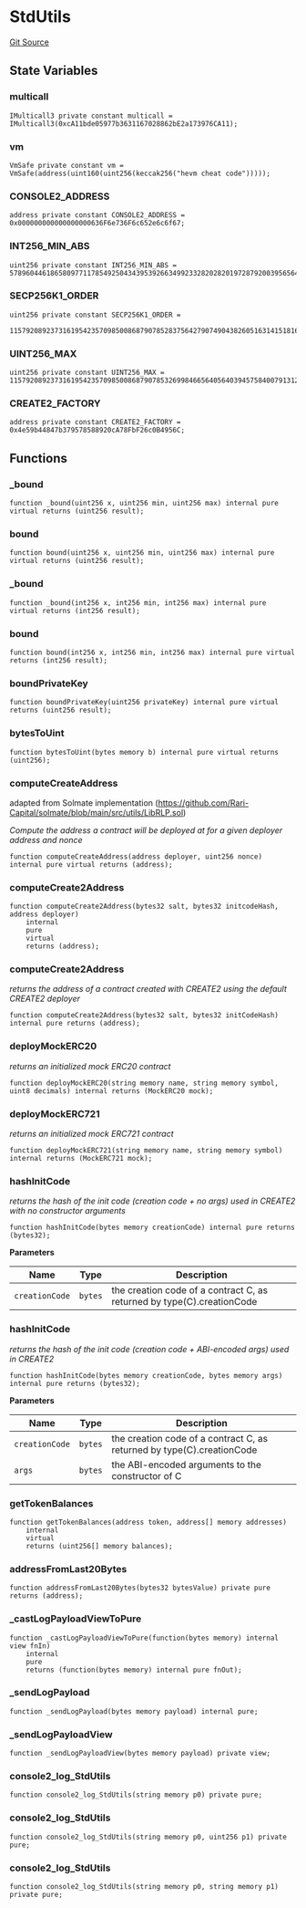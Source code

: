 # StdUtils
[Git Source](https://github.com/metacontract/mc/blob/20954f1387efa0bc72b42d3e78a22f9f845eebbd/src/devkit/Flattened.sol)


## State Variables
### multicall

```solidity
IMulticall3 private constant multicall = IMulticall3(0xcA11bde05977b3631167028862bE2a173976CA11);
```


### vm

```solidity
VmSafe private constant vm = VmSafe(address(uint160(uint256(keccak256("hevm cheat code")))));
```


### CONSOLE2_ADDRESS

```solidity
address private constant CONSOLE2_ADDRESS = 0x000000000000000000636F6e736F6c652e6c6f67;
```


### INT256_MIN_ABS

```solidity
uint256 private constant INT256_MIN_ABS = 57896044618658097711785492504343953926634992332820282019728792003956564819968;
```


### SECP256K1_ORDER

```solidity
uint256 private constant SECP256K1_ORDER =
    115792089237316195423570985008687907852837564279074904382605163141518161494337;
```


### UINT256_MAX

```solidity
uint256 private constant UINT256_MAX = 115792089237316195423570985008687907853269984665640564039457584007913129639935;
```


### CREATE2_FACTORY

```solidity
address private constant CREATE2_FACTORY = 0x4e59b44847b379578588920cA78FbF26c0B4956C;
```


## Functions
### _bound


```solidity
function _bound(uint256 x, uint256 min, uint256 max) internal pure virtual returns (uint256 result);
```

### bound


```solidity
function bound(uint256 x, uint256 min, uint256 max) internal pure virtual returns (uint256 result);
```

### _bound


```solidity
function _bound(int256 x, int256 min, int256 max) internal pure virtual returns (int256 result);
```

### bound


```solidity
function bound(int256 x, int256 min, int256 max) internal pure virtual returns (int256 result);
```

### boundPrivateKey


```solidity
function boundPrivateKey(uint256 privateKey) internal pure virtual returns (uint256 result);
```

### bytesToUint


```solidity
function bytesToUint(bytes memory b) internal pure virtual returns (uint256);
```

### computeCreateAddress

adapted from Solmate implementation (https://github.com/Rari-Capital/solmate/blob/main/src/utils/LibRLP.sol)

*Compute the address a contract will be deployed at for a given deployer address and nonce*


```solidity
function computeCreateAddress(address deployer, uint256 nonce) internal pure virtual returns (address);
```

### computeCreate2Address


```solidity
function computeCreate2Address(bytes32 salt, bytes32 initcodeHash, address deployer)
    internal
    pure
    virtual
    returns (address);
```

### computeCreate2Address

*returns the address of a contract created with CREATE2 using the default CREATE2 deployer*


```solidity
function computeCreate2Address(bytes32 salt, bytes32 initCodeHash) internal pure returns (address);
```

### deployMockERC20

*returns an initialized mock ERC20 contract*


```solidity
function deployMockERC20(string memory name, string memory symbol, uint8 decimals) internal returns (MockERC20 mock);
```

### deployMockERC721

*returns an initialized mock ERC721 contract*


```solidity
function deployMockERC721(string memory name, string memory symbol) internal returns (MockERC721 mock);
```

### hashInitCode

*returns the hash of the init code (creation code + no args) used in CREATE2 with no constructor arguments*


```solidity
function hashInitCode(bytes memory creationCode) internal pure returns (bytes32);
```
**Parameters**

|Name|Type|Description|
|----|----|-----------|
|`creationCode`|`bytes`|the creation code of a contract C, as returned by type(C).creationCode|


### hashInitCode

*returns the hash of the init code (creation code + ABI-encoded args) used in CREATE2*


```solidity
function hashInitCode(bytes memory creationCode, bytes memory args) internal pure returns (bytes32);
```
**Parameters**

|Name|Type|Description|
|----|----|-----------|
|`creationCode`|`bytes`|the creation code of a contract C, as returned by type(C).creationCode|
|`args`|`bytes`|the ABI-encoded arguments to the constructor of C|


### getTokenBalances


```solidity
function getTokenBalances(address token, address[] memory addresses)
    internal
    virtual
    returns (uint256[] memory balances);
```

### addressFromLast20Bytes


```solidity
function addressFromLast20Bytes(bytes32 bytesValue) private pure returns (address);
```

### _castLogPayloadViewToPure


```solidity
function _castLogPayloadViewToPure(function(bytes memory) internal view fnIn)
    internal
    pure
    returns (function(bytes memory) internal pure fnOut);
```

### _sendLogPayload


```solidity
function _sendLogPayload(bytes memory payload) internal pure;
```

### _sendLogPayloadView


```solidity
function _sendLogPayloadView(bytes memory payload) private view;
```

### console2_log_StdUtils


```solidity
function console2_log_StdUtils(string memory p0) private pure;
```

### console2_log_StdUtils


```solidity
function console2_log_StdUtils(string memory p0, uint256 p1) private pure;
```

### console2_log_StdUtils


```solidity
function console2_log_StdUtils(string memory p0, string memory p1) private pure;
```

